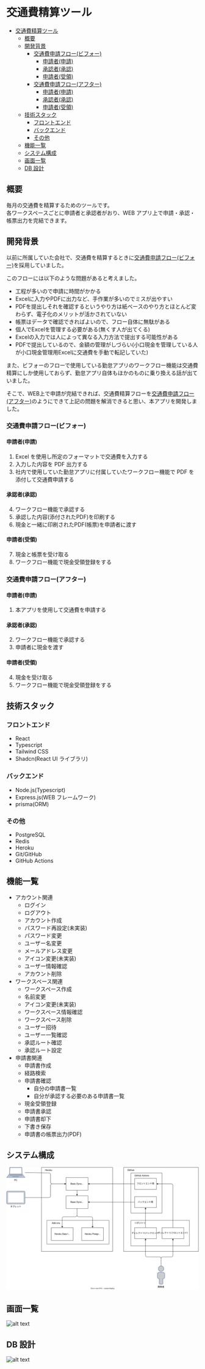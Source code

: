 # 交通費精算ツール

- [交通費精算ツール](#交通費精算ツール)
  - [概要](#概要)
  - [開発背景](#開発背景)
    - [交通費申請フロー(ビフォー)](#交通費申請フロービフォー)
      - [申請者(申請)](#申請者申請)
      - [承認者(承認)](#承認者承認)
      - [申請者(受領)](#申請者受領)
    - [交通費申請フロー(アフター)](#交通費申請フローアフター)
      - [申請者(申請)](#申請者申請-1)
      - [承認者(承認)](#承認者承認-1)
      - [申請者(受領)](#申請者受領-1)
  - [技術スタック](#技術スタック)
    - [フロントエンド](#フロントエンド)
    - [バックエンド](#バックエンド)
    - [その他](#その他)
  - [機能一覧](#機能一覧)
  - [システム構成](#システム構成)
  - [画面一覧](#画面一覧)
  - [DB 設計](#db-設計)


## 概要

毎月の交通費を精算するためのツールです。  
各ワークスペースごとに申請者と承認者がおり、WEB アプリ上で申請・承認・帳票出力を完結できます。

## 開発背景

以前に所属していた会社で、交通費を精算するときに[交通費申請フロー(ビフォー)](#交通費申請フロービフォー)を採用していました。

このフローには以下のような問題があると考えました。
- 工程が多いので申請に時間がかかる
- Excelに入力やPDFに出力など、手作業が多いのでミスが出やすい
- PDFを提出しそれを確認するというやり方は紙ベースのやり方とほとんど変わらず、電子化のメリットが活かされていない
- 帳票はデータで確認できればよいので、フロー自体に無駄がある
- 個人でExcelを管理する必要がある(無くす人が出てくる)
- Excelの入力では人によって異なる入力方法で提出する可能性がある
- PDFで提出しているので、金額の管理がしづらい(小口現金を管理している人が小口現金管理用Excelに交通費を手動で転記していた)


また、ビフォーのフローで使用している勤怠アプリのワークフロー機能は交通費精算にしか使用しておらず、勤怠アプリ自体もほかのものに乗り換える話が出ていました。

そこで、WEB上で申請が完結できれば、交通費精算フローを[交通費申請フロー(アフター)](#交通費申請フローアフター)のようにできて上記の問題を解消できると思い、本アプリを開発しました。


### 交通費申請フロー(ビフォー)
#### 申請者(申請)
1. Excel を使用し所定のフォーマットで交通費を入力する
2. 入力した内容を PDF 出力する
3. 社内で使用していた勤怠アプリに付属していたワークフロー機能で PDF を添付して交通費申請する

#### 承認者(承認)
4. ワークフロー機能で承認する
5. 承認した内容(添付されたPDF)を印刷する
6. 現金と一緒に印刷されたPDF(帳票)を申請者に渡す

#### 申請者(受領)
7. 現金と帳票を受け取る
8. ワークフロー機能で現金受領登録をする

### 交通費申請フロー(アフター)
#### 申請者(申請)
1. 本アプリを使用して交通費を申請する

#### 承認者(承認)
2. ワークフロー機能で承認する
3. 申請者に現金を渡す

#### 申請者(受領)
4. 現金を受け取る
5. ワークフロー機能で現金受領登録をする

## 技術スタック

### フロントエンド

- React
- Typescript
- Tailwind CSS
- Shadcn(React UI ライブラリ)

### バックエンド

- Node.js(Typescript)
- Express.js(WEB フレームワーク)
- prisma(ORM)

### その他

- PostgreSQL
- Redis
- Heroku
- Git/GitHub
- GitHub Actions

## 機能一覧
- アカウント関連
    - ログイン
    - ログアウト
    - アカウント作成
    - パスワード再設定(未実装)
    - パスワード変更
    - ユーザー名変更
    - メールアドレス変更
    - アイコン変更(未実装)
    - ユーザー情報確認
    - アカウント削除
- ワークスペース関連
    - ワークスペース作成
    - 名前変更
    - アイコン変更(未実装)
    - ワークスペース情報確認
    - ワークスペース削除
    - ユーザー招待
    - ユーザー一覧確認
    - 承認ルート確認
    - 承認ルート設定
- 申請書関連
    - 申請書作成
    - 経路検索
    - 申請書確認
        - 自分の申請書一覧
        - 自分が承認する必要のある申請書一覧
    - 現金受領登録
    - 申請書承認
    - 申請書却下
    - 下書き保存
    - 申請書の帳票出力(PDF)
## システム構成

![alt text](docs/システム構成図.drawio.svg)

## 画面一覧

![alt text](docs/画面一覧.svg)

## DB 設計

![alt text](docs/ER図.drawio.svg)
